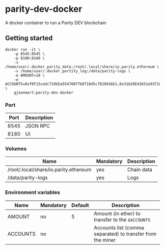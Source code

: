 # parity-dev-docker

A docker container to run a Parity DEV blockchain

## Getting started

```
docker run -it \
	-p 8545:8545 \
	-p 8180:8180 \
	-v /home/user/.docker_parity_data:/root/.local/share/io.parity.ethereum \
	-v /home/user/.docker_partity_log:/data/parity-logs \
	-e AMOUNT=10 \
	-e ACCOUNTS=0xf0f15cedc719b5a55470877b0710d5c7816916b1,0x31b26E43651e9371C88aF3D36c14CfD938BaF4Fd \
	gjeanmart:parity-dev-docker
```

### Port

| Port | Description |
| -------- | -------- | 
| 8545 | JSON RPC | 
| 8180 | UI | 


### Volumes

| Name | Mandatory | Description |
| -------- | -------- | -------- |
| /root/.local/share/io.parity.ethereum  | yes | Chain data | 
| /data/parity-logs | yes | Logs | 


### Environment variables

| Name | Mandatory | Default | Description |
| -------- | -------- | -------- | -------- |
| AMOUNT | no | 5 | Amount (in ether) to transfer to the `$ACCOUNTS`  |
| ACCOUNTS | no |  | Accounts list (comma separated) to transfer from the miner  |


